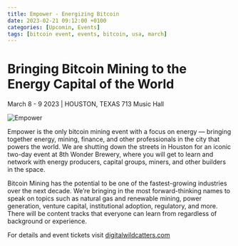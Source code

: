 ```yaml
---
title: Empower - Energizing Bitcoin 
date: 2023-02-21 09:12:00 +0100
categories: [Upcomin, Events]
tags: [bitcoin event, events, bitcoin, usa, march]
---
```


# **Bringing Bitcoin Mining to the Energy Capital of the World**

March 8 - 9 2023 | HOUSTON, TEXAS 713 Music Hall

![Empower](https://nostr.build/i/nostr.build_53c88d696dd4a080c8e8117c9cd96b91011cb49838f4040c6af1cda98c5d7832.png)

Empower is the only bitcoin mining event with a focus on energy — bringing together energy, mining, finance, and other professionals in the city that powers the world. We are shutting down the streets in Houston for an iconic two-day event at 8th Wonder Brewery, where you will get to learn and network with energy producers, capital groups, miners, and other builders in the space.

Bitcoin Mining has the potential to be one of the fastest-growing industries over the next decade. We’re bringing in the most forward-thinking names to speak on topics such as natural gas and renewable mining, power generation, venture capital, institutional adoption, regulatory, and more. There will be content tracks that everyone can learn from regardless of background or experience.

For details and event tickets visit [digitalwildcatters.com](https://digitalwildcatters.com/empower-2023/)
